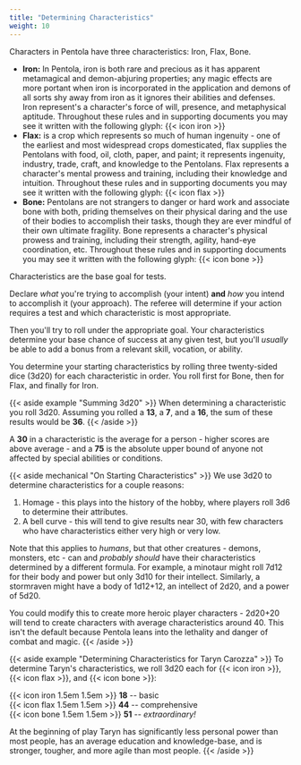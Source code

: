 ```yaml
---
title: "Determining Characteristics"
weight: 10
---
```


Characters in Pentola have three characteristics: Iron, Flax, Bone.

+ **Iron:** In Pentola, iron is both rare and precious as it has apparent metamagical and demon-abjuring properties; any magic effects are more portant when iron is incorporated in the application and demons of all sorts shy away from iron as it ignores their abilities and defenses.
  Iron represent's a character's force of will, presence, and metaphysical aptitude.
  Throughout these rules and in supporting documents you may see it written with the following glyph: {{< icon iron >}}
+ **Flax:** is a crop which represents so much of human ingenuity - one of the earliest and most widespread crops domesticated, flax supplies the Pentolans with food, oil, cloth, paper, and paint; it represents ingenuity, industry, trade, craft, and knowledge to the Pentolans.
Flax represents a character's mental prowess and training, including their knowledge and intuition.
Throughout these rules and in supporting documents you may see it written with the following glyph: {{< icon flax >}}
+ **Bone:** Pentolans are not strangers to danger or hard work and associate bone with both, priding themselves on their physical daring and the use of their bodies to accomplish their tasks, though they are ever mindful of their own ultimate fragility.
Bone represents a character's physical prowess and training, including their strength, agility, hand-eye coordination, etc.
Throughout these rules and in supporting documents you may see it written with the following glyph: {{< icon bone >}}

Characteristics are the base goal for tests.

Declare _what_ you're trying to accomplish (your intent) **and** _how_ you intend to accomplish it (your approach).
The referee will determine if your action requires a test and which characteristic is most appropriate.

Then you'll try to roll under the appropriate goal.
Your characteristics determine your base chance of success at any given test, but you'll _usually_ be able to add a bonus from a relevant skill, vocation, or ability.

You determine your starting characteristics by rolling three twenty-sided dice (3d20) for each characteristic in order.
You roll first for Bone, then for Flax, and finally for Iron.

{{< aside example "Summing 3d20" >}}
When determining a characteristic you roll 3d20.
Assuming you rolled a **13**, a **7**, and a **16**, the sum of these results would be **36**.
{{< /aside >}}

A **30** in a characteristic is the average for a person - higher scores are above average - and a **75** is the absolute upper bound of anyone not affected by special abilities or conditions.

{{< aside mechanical "On Starting Characteristics" >}}
We use 3d20 to determine characteristics for a couple reasons:

1. Homage - this plays into the history of the hobby, where players roll 3d6 to determine their attributes.
2. A bell curve - this will tend to give results near 30, with few characters who have characteristics either very high or very low.

Note that this applies to _humans_, but that other creatures - demons, monsters, etc - can and _probably should_ have their characteristics determined by a different formula.
For example, a minotaur might roll 7d12 for their body and power but only 3d10 for their intellect.
Similarly, a stormraven might have a body of 1d12+12, an intellect of 2d20, and a power of 5d20.

You could modify this to create more heroic player characters - 2d20+20 will tend to create characters with average characteristics around 40.
This isn't the default because Pentola leans into the lethality and danger of combat and magic.
{{< /aside >}}

{{< aside example "Determining Characteristics for Taryn Carozza" >}}
To determine Taryn's characteristics, we roll 3d20 each for {{< icon iron >}}, {{< icon flax >}}, and {{< icon bone >}}:

{{< icon iron 1.5em 1.5em >}} <strong>18</strong> -- basic <br />
{{< icon flax 1.5em 1.5em >}} <strong>44</strong> -- comprehensive <br />
{{< icon bone 1.5em 1.5em >}} <strong>51</strong> -- <em>extraordinary!</em>

At the beginning of play Taryn has significantly less personal power than most people, has an average education and knowledge-base, and is stronger, tougher, and more agile than most people.
{{< /aside >}}
